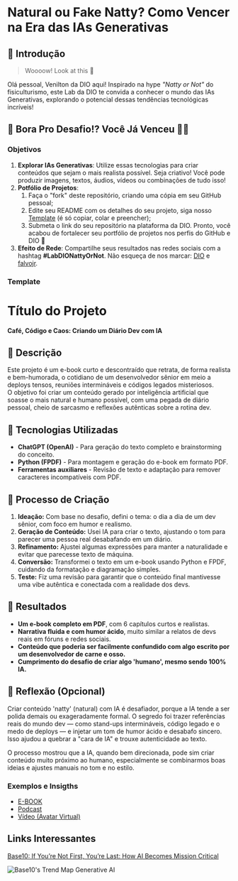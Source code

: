 # Natural ou Fake Natty? Como Vencer na Era das IAs Generativas

## 🚀 Introdução

> Woooow! Look at this 👀

Olá pessoal, Venilton da DIO aqui! Inspirado na hype _"Natty or Not"_ do fisiculturismo, este Lab da DIO te convida a conhecer o mundo das IAs Generativas, explorando o potencial dessas tendências tecnológicas incríveis!

## 🎯 Bora Pro Desafio!? Você Já Venceu 💪🤓

### Objetivos

1. **Explorar IAs Generativas**: Utilize essas tecnologias para criar conteúdos que sejam o mais realista possível. Seja criativo! Você pode produzir imagens, textos, áudios, vídeos ou combinações de tudo isso!
1. **Potfólio de Projetos**:
    1. Faça o "fork" deste repositório, criando uma cópia em seu GitHub pessoal;
    2. Edite seu README com os detalhes do seu projeto, siga nosso [Template](#template) (é só copiar, colar e preencher);
    3. Submeta o link do seu repositório na plataforma da DIO. Pronto, você acabou de fortalecer seu portfólio de projetos nos perfis do GitHub e DIO 🚀
1. **Efeito de Rede**: Compartilhe seus resultados nas redes sociais com a hashtag **#LabDIONattyOrNot**. Não esqueça de nos marcar: [DIO](https://www.linkedin.com/school/dio-makethechange) e [falvojr](https://www.linkedin.com/in/falvojr).

### Template

# Título do Projeto  
**Café, Código e Caos: Criando um Diário Dev com IA**

## 📒 Descrição  
Este projeto é um e-book curto e descontraído que retrata, de forma realista e bem-humorada, o cotidiano de um desenvolvedor sênior em meio a deploys tensos, reuniões intermináveis e códigos legados misteriosos.  
O objetivo foi criar um conteúdo gerado por inteligência artificial que soasse o mais natural e humano possível, com uma pegada de diário pessoal, cheio de sarcasmo e reflexões autênticas sobre a rotina dev.

## 🤖 Tecnologias Utilizadas  
- **ChatGPT (OpenAI)** - Para geração do texto completo e brainstorming do conceito.  
- **Python (FPDF)** - Para montagem e geração do e-book em formato PDF.  
- **Ferramentas auxiliares** - Revisão de texto e adaptação para remover caracteres incompatíveis com PDF.

## 🧐 Processo de Criação  
1. **Ideação:** Com base no desafio, defini o tema: o dia a dia de um dev sênior, com foco em humor e realismo.  
2. **Geração de Conteúdo:** Usei IA para criar o texto, ajustando o tom para parecer uma pessoa real desabafando em um diário.  
3. **Refinamento:** Ajustei algumas expressões para manter a naturalidade e evitar que parecesse texto de máquina.  
4. **Conversão:** Transformei o texto em um e-book usando Python e FPDF, cuidando da formatação e diagramação simples.  
5. **Teste:** Fiz uma revisão para garantir que o conteúdo final mantivesse uma vibe autêntica e conectada com a realidade dos devs.

## 🚀 Resultados  
- **Um e-book completo em PDF**, com 6 capítulos curtos e realistas.  
- **Narrativa fluida e com humor ácido**, muito similar a relatos de devs reais em fóruns e redes sociais.  
- **Conteúdo que poderia ser facilmente confundido com algo escrito por um desenvolvedor de carne e osso.**  
- **Cumprimento do desafio de criar algo 'humano', mesmo sendo 100% IA.**

## 💭 Reflexão (Opcional)  
Criar conteúdo 'natty' (natural) com IA é desafiador, porque a IA tende a ser polida demais ou exageradamente formal. O segredo foi trazer referências reais do mundo dev — como stand-ups intermináveis, código legado e o medo de deploys — e injetar um tom de humor ácido e desabafo sincero. Isso ajudou a quebrar a "cara de IA" e trouxe autenticidade ao texto.  

O processo mostrou que a IA, quando bem direcionada, pode sim criar conteúdo muito próximo ao humano, especialmente se combinarmos boas ideias e ajustes manuais no tom e no estilo.


### Exemplos e Insigths

- [E-BOOK](/exemplos/E-BOOK.md)
- [Podcast](/exemplos/PODCAST.md)
- [Vídeo (Avatar Virtual)](/exemplos/VIDEO.md)

## Links Interessantes

[Base10: If You’re Not First, You’re Last: How AI Becomes Mission Critical](https://base10.vc/post/generative-ai-mission-critical/)

![Base10's Trend Map Generative AI](https://github.com/digitalinnovationone/lab-natty-or-not/assets/730492/f4df26e8-f8f7-4419-8252-c69d73ea930c)
